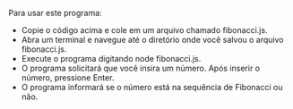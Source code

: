 Para usar este programa:

- Copie o código acima e cole em um arquivo chamado fibonacci.js.
- Abra um terminal e navegue até o diretório onde você salvou o arquivo fibonacci.js.
- Execute o programa digitando node fibonacci.js.
- O programa solicitará que você insira um número. Após inserir o número, pressione Enter.
- O programa informará se o número está na sequência de Fibonacci ou não.
